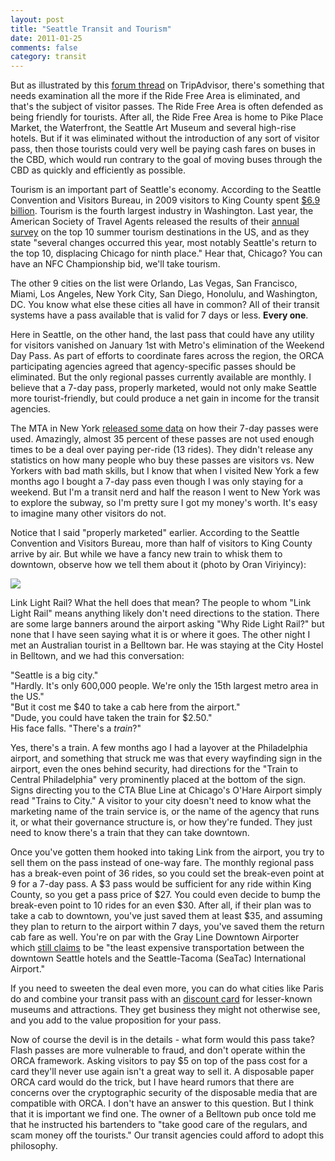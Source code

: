 ```yaml
---
layout: post
title: "Seattle Transit and Tourism"
date: 2011-01-25
comments: false
category: transit
---
```

But as illustrated by this [forum thread][0] on TripAdvisor, there's something that needs examination all the more if the Ride Free Area is eliminated, and that's the subject of visitor passes.  The Ride Free Area is often defended as being friendly for tourists. After all, the Ride Free Area is home to Pike Place Market, the Waterfront, the Seattle Art Museum and several high-rise hotels. But if it was eliminated without the introduction of any sort of visitor pass, then those tourists could very well be paying cash fares on buses in the CBD, which would run contrary to the goal of moving buses through the CBD as quickly and efficiently as possible.

Tourism is an important part of Seattle's economy.  According to the Seattle Convention and Visitors Bureau, in 2009 visitors to King County spent [$6.9 billion][1]. Tourism is the fourth largest industry in Washington.  Last year, the American Society of Travel Agents released the results of their [annual survey][2] on the top 10 summer tourism destinations in the US, and as they state "several changes occurred this year, most notably Seattle's return to the top 10, displacing Chicago for ninth place."  Hear that, Chicago? You can have an NFC Championship bid, we'll take tourism.

The other 9 cities on the list were Orlando, Las Vegas, San Francisco, Miami, Los Angeles, New York City, San Diego, Honolulu, and Washington, DC. You know what else these cities all have in common? All of their transit systems have a pass available that is valid for 7 days or less. **Every one**.

Here in Seattle, on the other hand, the last pass that could have any utility for visitors vanished on January 1st with Metro's elimination of the Weekend Day Pass. As part of efforts to coordinate fares across the region, the ORCA participating agencies agreed that agency-specific passes should be eliminated. But the only regional passes currently available are monthly.  I believe that a 7-day pass, properly marketed, would not only make Seattle more tourist-friendly, but could produce a net gain in income for the transit agencies.

The MTA in New York [released some data][3] on how their 7-day passes were used. Amazingly, almost 35 percent of these passes are not used enough times to be a deal over paying per-ride (13 rides). They didn't release any statistics on how many people who buy these passes are visitors vs. New Yorkers with bad math skills, but I know that when I visited New York a few months ago I bought a 7-day pass even though I was only staying for a weekend. But I'm a transit nerd and half the reason I went to New York was to explore the subway, so I'm pretty sure I got my money's worth. It's easy to imagine many other visitors do not.

Notice that I said "properly marketed" earlier.  According to the Seattle Convention and Visitors Bureau, more than half of visitors to King County arrive by air.  But while we have a fancy new train to whisk them to downtown, observe how we tell them about it (photo by Oran Viriyincy):

[![](http://farm5.staticflickr.com/4001/4355837234_ede0b45788_b.jpg)][4]

Link Light Rail? What the hell does that mean? The people to whom "Link Light Rail" means anything likely don't need directions to the station. There are some large banners around the airport asking "Why Ride Light Rail?" but none that I have seen saying what it is or where it goes. The other night I met an Australian tourist in a Belltown bar. He was staying at the City Hostel in Belltown, and we had this conversation:

"Seattle is a big city."  
"Hardly. It's only 600,000 people. We're only the 15th largest metro area in the US."  
"But it cost me $40 to take a cab here from the airport."  
"Dude, you could have taken the train for $2.50."  
His face falls. "There's a _train_?"

Yes, there's a train. A few months ago I had a layover at the Philadelphia airport, and something that struck me was that every wayfinding sign in the airport, even the ones behind security, had directions for the "Train to Central Philadelphia" very prominently placed at the bottom of the sign. Signs directing you to the CTA Blue Line at Chicago's O'Hare Airport simply read "Trains to City." A visitor to your city doesn't need to know what the marketing name of the train service is, or the name of the agency that runs it, or what their governance structure is, or how they're funded. They just need to know there's a train that they can take downtown.

Once you've gotten them hooked into taking Link from the airport, you try to sell them on the pass instead of one-way fare. The monthly regional pass has a break-even point of 36 rides, so you could set the break-even point at 9 for a 7-day pass. A $3 pass would be sufficient for any ride within King County, so you get a pass price of $27\. You could even decide to bump the break-even point to 10 rides for an even $30\. After all, if their plan was to take a cab to downtown, you've just saved them at least $35, and assuming they plan to return to the airport within 7 days, you've saved them the return cab fare as well. You're on par with the Gray Line Downtown Airporter which [still claims][5] to be "the least expensive transportation between the downtown Seattle hotels and the Seattle-Tacoma (SeaTac) International Airport."

If you need to sweeten the deal even more, you can do what cities like Paris do and combine your transit pass with an [discount card][6] for lesser-known museums and attractions. They get business they might not otherwise see, and you add to the value proposition for your pass.

Now of course the devil is in the details - what form would this pass take? Flash passes are more vulnerable to fraud, and don't operate within the ORCA framework. Asking visitors to pay $5 on top of the pass cost for a card they'll never use again isn't a great way to sell it. A disposable paper ORCA card would do the trick, but I have heard rumors that there are concerns over the cryptographic security of the disposable media that are compatible with ORCA. I don't have an answer to this question. But I think that it is important we find one. The owner of a Belltown pub once told me that he instructed his bartenders to "take good care of the regulars, and scam money off the tourists." Our transit agencies could afford to adopt this philosophy.


[0]: http://www.tripadvisor.com/ShowTopic-g60878-i74-k2842197-Metro_transit_visitor_pass_not_available_alternative-Seattle_Washington.html
[1]: http://www.visitseattle.org/About-Us/Visitor-Impact.aspx
[2]: http://www.asta.org/News/PRdetail.cfm?ItemNumber=6382&navItemNumber=491
[3]: http://secondavenuesagas.com/2010/10/20/mta-demographics-a-glimpse-at-who-rides-and-how-we-pay/
[4]: http://www.flickr.com/photos/viriyincy/4355837234/in/photostream/
[5]: http://www.graylineseattle.com/airportexpress1.cfm
[6]: http://www.raileurope.com/activities/paris-visite/index.html
